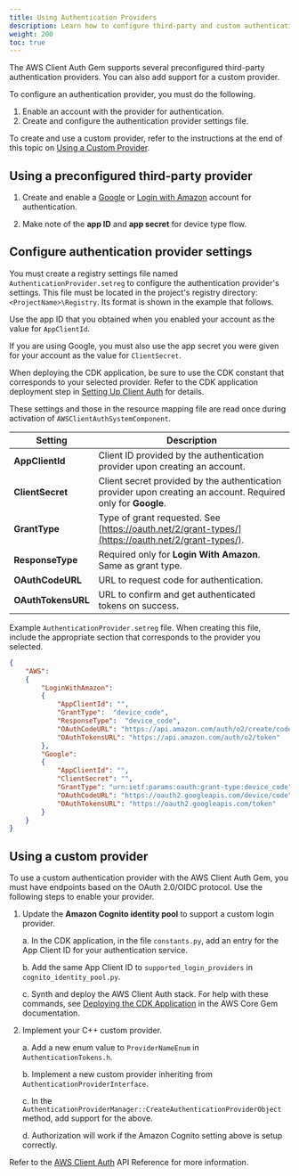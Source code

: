 ```yaml
---
title: Using Authentication Providers
description: Learn how to configure third-party and custom authentication providers for use with the AWS Client Auth Gem in Open 3D Engine (O3DE).
weight: 200
toc: true
---
```


The AWS Client Auth Gem supports several preconfigured third-party authentication providers. You can also add support for a custom provider.

To configure an authentication provider, you must do the following.

1. Enable an account with the provider for authentication.
1. Create and configure the authentication provider settings file.

To create and use a custom provider, refer to the instructions at the end of this topic on [Using a Custom Provider](#using-a-custom-provider).

## Using a preconfigured third-party provider

1. Create and enable a [Google](https://docs.aws.amazon.com/cognito/latest/developerguide/google.html) or [Login with Amazon](https://docs.aws.amazon.com/cognito/latest/developerguide/amazon.html) account for authentication.

1. Make note of the **app ID** and **app secret** for device type flow.

## Configure authentication provider settings

You must create a registry settings file named `AuthenticationProvider.setreg` to configure the authentication provider's settings. This file must be located in the project's registry directory: `<ProjectName>\Registry`. Its format is shown in the example that follows.

Use the app ID that you obtained when you enabled your account as the value for `AppClientId`.

If you are using Google, you must also use the app secret you were given for your account as the value for `ClientSecret`.

When deploying the CDK application, be sure to use the CDK constant that corresponds to your selected provider. Refer to the CDK application deployment step in [Setting Up Client Auth](./setup.md) for details.

These settings and those in the resource mapping file are read once during activation of `AWSClientAuthSystemComponent`.

| Setting | Description |
| --- | --- |
| **AppClientId** | Client ID provided by the authentication provider upon creating an account. |
| **ClientSecret** | Client secret provided by the authentication provider upon creating an account. Required only for **Google**. |
| **GrantType** | Type of grant requested. See [https://oauth.net/2/grant-types/](https://oauth.net/2/grant-types/). |
| **ResponseType** | Required only for **Login With Amazon**. Same as grant type. |
| **OAuthCodeURL** | URL to request code for authentication. |
| **OAuthTokensURL** | URL to confirm and get authenticated tokens on success. |

Example `AuthenticationProvider.setreg` file. When creating this file, include the appropriate section that corresponds to the provider you selected.

```json
{
    "AWS":
    {
        "LoginWithAmazon":
        {
            "AppClientId": "",
            "GrantType":  "device_code",
            "ResponseType":  "device_code",
            "OAuthCodeURL": "https://api.amazon.com/auth/o2/create/codepair",
            "OAuthTokensURL": "https://api.amazon.com/auth/o2/token"
        },
        "Google":
        {
            "AppClientId": "",
            "ClientSecret": "",
            "GrantType": "urn:ietf:params:oauth:grant-type:device_code",
            "OAuthCodeURL": "https://oauth2.googleapis.com/device/code",
            "OAuthTokensURL": "https://oauth2.googleapis.com/token"
        }
    }
}
```

## Using a custom provider

To use a custom authentication provider with the AWS Client Auth Gem, you must have endpoints based on the OAuth 2.0/OIDC protocol. Use the following steps to enable your provider.

1. Update the **Amazon Cognito identity pool** to support a custom login provider.

    a. In the CDK application, in the file `constants.py`, add an entry for the App Client ID for your authentication service.

    b. Add the same App Client ID to `supported_login_providers` in `cognito_identity_pool.py`.

    c. Synth and deploy the AWS Client Auth stack. For help with these commands, see [Deploying the CDK Application](/docs/user-guide/gems/reference/aws/aws-core/cdk-application.md) in the AWS Core Gem documentation.

1. Implement your C++ custom provider.

    a. Add a new enum value to `ProviderNameEnum` in `AuthenticationTokens.h`.

    b. Implement a new custom provider inheriting from `AuthenticationProviderInterface`.

    c. In the `AuthenticationProviderManager::CreateAuthenticationProviderObject` method, add support for the above.

    d. Authorization will work if the Amazon Cognito setting above is setup correctly.

Refer to the [AWS Client Auth](/docs/api/gems/awsclientauth) API Reference for more information.
